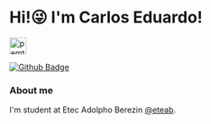 # Hi!😜 I'm Carlos Eduardo! 

<a href="https://dev.to/pemtajo" target="blank"><img align="center" src="https://cdn.jsdelivr.net/npm/simple-icons@3.0.1/icons/dev-dot-to.svg" alt="pemtajo" height="30" width="30" /></a>

[![Github Badge](https://img.shields.io/badge/-Github-000?style=flat-square&logo=Github&logoColor=white&link=https://www.github.com/KaduVieira13//)](https://www.github.com/KaduVieira13)



### About me

I'm  student at Etec Adolpho Berezin [@eteab](https://eteab.com.br/cms//).



